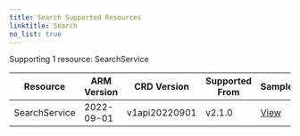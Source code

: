 ```yaml
---
title: Search Supported Resources
linktitle: Search
no_list: true
---
```


Supporting 1 resource: SearchService

| Resource      | ARM Version | CRD Version   | Supported From | Sample                                                                                                                     |
|---------------|-------------|---------------|----------------|----------------------------------------------------------------------------------------------------------------------------|
| SearchService | 2022-09-01  | v1api20220901 | v2.1.0         | [View](https://github.com/Azure/azure-service-operator/tree/main/v2/samples/search/v1api/v1api20220901_searchservice.yaml) |

